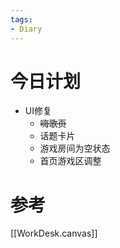```yaml
---
tags:
- Diary
---
```

# 今日计划
- UI修复
	- ~~嗨歌页~~
	- 话题卡片
	- 游戏房间为空状态
	- 首页游戏区调整

# 参考
[[WorkDesk.canvas]]

